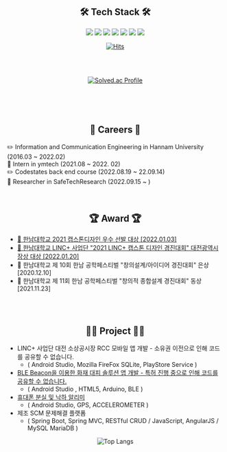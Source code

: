 

## <div align="center"> 🛠 Tech Stack 🛠 </div>
<div align="center">
<img src="https://img.shields.io/badge/Java-007396?style=flat-square&logo=Java&logoColor=white"/>
<img src="https://img.shields.io/badge/Spring Boot-6DB33F?style=flat-square&logo=SpringBoot&logoColor=white"/>
<img src="https://img.shields.io/badge/JavaScript-F7DF1E?style=flat-square&logo=JavaScript&logoColor=white"/>
 <img src="https://img.shields.io/badge/AngularJS-E23237?style=flat-square&logo=AngularJS&logoColor=white"/>
 <img src="https://img.shields.io/badge/MySQL-4479A1?style=flat-square&logo=MySQL&logoColor=white"/>
 <img src="https://img.shields.io/badge/MariaDB-003545?style=flat-square&logo=MariaDB&logoColor=white"/>
 <img src="https://img.shields.io/badge/HTML5-E34F26?style=flat-square&logo=HTML5&logoColor=white"/>
 
 [![Hits](https://hits.seeyoufarm.com/api/count/incr/badge.svg?url=https%3A%2F%2Fgithub.com%2FKH54&count_bg=%2379C83D&title_bg=%23555555&icon=&icon_color=%23E7E7E7&title=hits&edge_flat=false)](https://hits.seeyoufarm.com)
 
 </div>
 <br>
<br>
 <div align="center">

  [![Solved.ac Profile](http://mazassumnida.wtf/api/v2/generate_badge?boj=kkkh)](https://solved.ac/kkkh)

 </div>
 

<br><br><br>


##  <div align="center"> 💼 Careers 💼 </div>
:pencil2: Information and Communication Engineering in Hannam University (2016.03 ~ 2022.02)   
:construction_worker: Intern in ymtech (2021.08 ~ 2022. 02)   
:pencil2: Codestates back end course (2022.08.19 ~ 22.09.14) <br>
:construction_worker: Researcher in SafeTechResearch (2022.09.15 ~ )
<br><br><br>


## <div align="center"> 🏆 Award 🏆 </div>
- [🏅 한남대학교 2021 캡스톤디자인 우수 선발 대상 [2022.01.03]   ](https://github.com/KH54/Portfolio/tree/main/Award/2021%20LINC%2B%20BeaconScan)
- [🏅 한남대학교 LINC+ 사업단 "2021 LINC+ 캡스톤 디자인 경진대회" 대전광역시장상 대상 [2022.01.20]   ](https://github.com/KH54/Portfolio/tree/main/Award/2021%20LINC%2B%20BeaconScan)
- 🥈 한남대학교 제 10회 한남 공학페스티벌 "창의설계/아이디어 경진대회" 은상 [2020.12.10]
- 🥉 한남대학교 제 11회 한남 공학페스티벌 "창의적 종합설계 경진대회" 동상 [2021.11.23]   

<br><br>

## <div align="center">👨‍💻 Project 👨‍💻 </div>

- LINC+ 사업단 대전 소상공시장 RCC 모바일 앱 개발 - 소유권 이전으로 인해 코드를 공유할 수 없습니다.
  - ( Android Studio, Mozilla FireFox SQLite, PlayStore Service )
- [BLE Beacon을 이용한 화재 대피 솔루션 앱 개발 - 특허 진행 중으로 인해 코드를 공유할 수 없습니다.](https://github.com/KH54/Portfolio/tree/main/Award/2021%20LINC%2B%20BeaconScan)
  - ( Android Studio , HTML5, Arduino, BLE )
- [휴대폰 분실 및 낙하 알리미](https://github.com/KH54/Portfolio/tree/main/Project/If%20Lost%20Cell%20Phone)
  - ( Android Studio, GPS, ACCELEROMETER )
- 제조 SCM 문제해결 플랫폼
  - ( Spring Boot, Spring MVC, RESTful CRUD / JavaScript, AngularJS / MySQL MariaDB )


<div align="center">

 ![Top Langs](https://github-readme-stats.vercel.app/api/top-langs/?username=KH54&layout=compact&theme=tokyonight)
 
</div>
